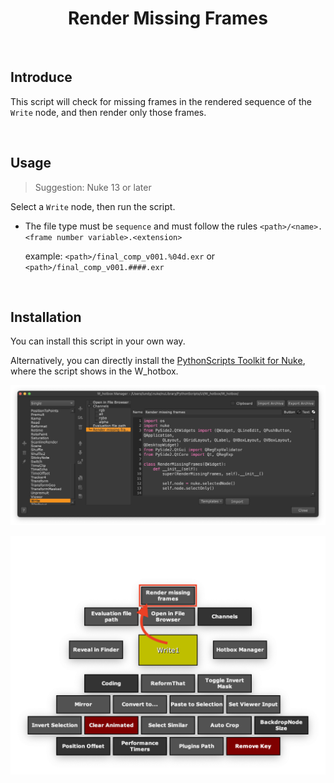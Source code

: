 <h1 align='center'>
  Render Missing Frames
</h1>

<br />

## Introduce
This script will check for missing frames in the rendered sequence of the `Write` node, and then render only those frames.

<br />

## Usage
> Suggestion: Nuke 13 or later

Select a `Write` node, then run the script.

- The file type must be `sequence` and must follow the rules `<path>/<name>.<frame number variable>.<extension>`

  example: `<path>/final_comp_v001.%04d.exr` or `<path>/final_comp_v001.####.exr`

<br />

## Installation
You can install this script in your own way.

Alternatively, you can directly install the [PythonScripts Toolkit for Nuke](https://github.com/isLundy/Nuke-PythonScripts-Toolkit.git), where the script shows in the W_hotbox.

![usage 01](./images/usage_01.png)

![usage_02](./images/usage_02.png)
